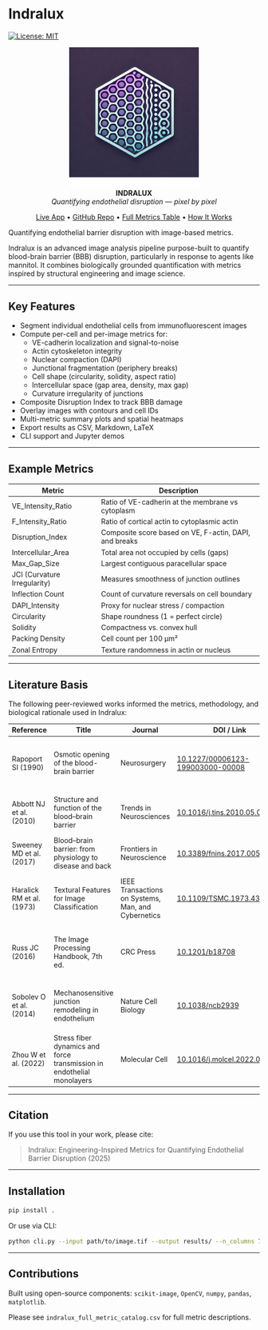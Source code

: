 
# Indralux
[![License: MIT](https://img.shields.io/badge/License-MIT-yellow.svg)](LICENSE)

<p align="center">
  <img src="assets/indralux_final_logo.png" width="260" alt="Indralux Logo"><br>
  <strong>INDRALUX</strong><br>
  <em>Quantifying endothelial disruption — pixel by pixel</em>
</p>

<p align="center">
  <a href="https://indralux.streamlit.app/">Live App</a> •
  <a href="https://github.com/yourusername/Indralux">GitHub Repo</a> •
  <a href="docs/metrics_table.md">Full Metrics Table</a> •
  <a href="#how-it-works">How It Works</a>
</p>

Quantifying endothelial barrier disruption with image-based metrics.

Indralux is an advanced image analysis pipeline purpose-built to quantify blood-brain barrier (BBB) disruption, particularly in response to agents like mannitol. It combines biologically grounded quantification with metrics inspired by structural engineering and image science.

---

## Key Features

- Segment individual endothelial cells from immunofluorescent images
- Compute per-cell and per-image metrics for:
  - VE-cadherin localization and signal-to-noise
  - Actin cytoskeleton integrity
  - Nuclear compaction (DAPI)
  - Junctional fragmentation (periphery breaks)
  - Cell shape (circularity, solidity, aspect ratio)
  - Intercellular space (gap area, density, max gap)
  - Curvature irregularity of junctions
- Composite Disruption Index to track BBB damage
- Overlay images with contours and cell IDs
- Multi-metric summary plots and spatial heatmaps
- Export results as CSV, Markdown, LaTeX
- CLI support and Jupyter demos

---

## Example Metrics

| Metric | Description |
|--------|-------------|
| VE_Intensity_Ratio | Ratio of VE-cadherin at the membrane vs cytoplasm |
| F_Intensity_Ratio | Ratio of cortical actin to cytoplasmic actin |
| Disruption_Index | Composite score based on VE, F-actin, DAPI, and breaks |
| Intercellular_Area | Total area not occupied by cells (gaps) |
| Max_Gap_Size | Largest contiguous paracellular space |
| JCI (Curvature Irregularity) | Measures smoothness of junction outlines |
| Inflection Count | Count of curvature reversals on cell boundary |
| DAPI_Intensity | Proxy for nuclear stress / compaction |
| Circularity | Shape roundness (1 = perfect circle) |
| Solidity | Compactness vs. convex hull |
| Packing Density | Cell count per 100 µm² |
| Zonal Entropy | Texture randomness in actin or nucleus |

---

## Literature Basis

The following peer-reviewed works informed the metrics, methodology, and biological rationale used in Indralux:

| Reference | Title | Journal | DOI / Link | Relevance |
|-----------|-------|---------|------------|-----------|
| Rapoport SI (1990) | Osmotic opening of the blood-brain barrier | Neurosurgery | [10.1227/00006123-199003000-00008](https://doi.org/10.1227/00006123-199003000-00008) | Mannitol-induced BBB disruption; foundational background |
| Abbott NJ et al. (2010) | Structure and function of the blood–brain barrier | Trends in Neurosciences | [10.1016/j.tins.2010.05.003](https://doi.org/10.1016/j.tins.2010.05.003) | Overview of endothelial junctions and barrier integrity |
| Sweeney MD et al. (2017) | Blood–brain barrier: from physiology to disease and back | Frontiers in Neuroscience | [10.3389/fnins.2017.00521](https://doi.org/10.3389/fnins.2017.00521) | Mechanisms of barrier breakdown in pathology |
| Haralick RM et al. (1973) | Textural Features for Image Classification | IEEE Transactions on Systems, Man, and Cybernetics | [10.1109/TSMC.1973.4309314](https://doi.org/10.1109/TSMC.1973.4309314) | Basis for entropy, texture, and spatial randomness metrics |
| Russ JC (2016) | The Image Processing Handbook, 7th ed. | CRC Press | [10.1201/b18708](https://doi.org/10.1201/b18708) | Reference for signal-to-noise and image quality assessment |
| Sobolev O et al. (2014) | Mechanosensitive junction remodeling in endothelium | Nature Cell Biology | [10.1038/ncb2939](https://doi.org/10.1038/ncb2939) | Biological precedent for curvature-based metrics |
| Zhou W et al. (2022) | Stress fiber dynamics and force transmission in endothelial monolayers | Molecular Cell | [10.1016/j.molcel.2022.03.001](https://doi.org/10.1016/j.molcel.2022.03.001) | Actin pullback and inflection dynamics |
---

## Citation

If you use this tool in your work, please cite:

> Indralux: Engineering-Inspired Metrics for Quantifying Endothelial Barrier Disruption (2025)

---

## Installation

```bash
pip install .
```

Or use via CLI:
```bash
python cli.py --input path/to/image.tif --output results/ --n_columns 7 --column_labels Control 5 10 15 20 30 40
```

---

## Contributions

Built using open-source components: `scikit-image`, `OpenCV`, `numpy`, `pandas`, `matplotlib`.

Please see `indralux_full_metric_catalog.csv` for full metric descriptions.
